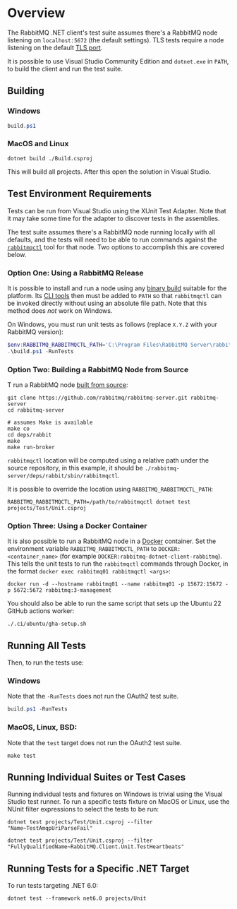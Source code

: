 # Overview

The RabbitMQ .NET client's test suite assumes there's a RabbitMQ node listening
on `localhost:5672` (the default settings). TLS tests require a node listening
on the default [TLS port](https://rabbitmq.com/ssl.html).

It is possible to use Visual Studio Community Edition and `dotnet.exe` in
`PATH`, to build the client and run the test suite.


## Building


### Windows

```powershell
build.ps1
```

### MacOS and Linux

```shell
dotnet build ./Build.csproj
```

This will build all projects. After this open the solution in Visual Studio.


## Test Environment Requirements

Tests can be run from Visual Studio using the XUnit Test Adapter.  Note that it
may take some time for the adapter to discover tests in the assemblies.

The test suite assumes there's a RabbitMQ node running locally with all
defaults, and the tests will need to be able to run commands against the
[`rabbitmqctl`](https://www.rabbitmq.com/rabbitmqctl.8.html) tool for that node.
Two options to accomplish this are covered below.


### Option One: Using a RabbitMQ Release

It is possible to install and run a node using any [binary build](https://www.rabbitmq.com/download.html)
suitable for the platform. Its [CLI tools](https://rabbitmq.com/cli.html) then must be added to `PATH` so that `rabbitmqctl` can be
invoked directly without using an absolute file path. Note that this method does *not* work on Windows.

On Windows, you must run unit tests as follows (replace `X.Y.Z` with your RabbitMQ version):

```powershell
$env:RABBITMQ_RABBITMQCTL_PATH='C:\Program Files\RabbitMQ Server\rabbitmq_server-X.Y.Z\sbin\rabbitmqctl.bat'
.\build.ps1 -RunTests
```

### Option Two: Building a RabbitMQ Node from Source

T run a RabbitMQ node [built from source](https://www.rabbitmq.com/build-server.html):

```shell
git clone https://github.com/rabbitmq/rabbitmq-server.git rabbitmq-server
cd rabbitmq-server

# assumes Make is available
make co
cd deps/rabbit
make
make run-broker
```

`rabbitmqctl` location will be computed using a relative path under the source repository,
in this example, it should be `./rabbitmq-server/deps/rabbit/sbin/rabbitmqctl`.

It is possible to override the location using `RABBITMQ_RABBITMQCTL_PATH`:

```
RABBITMQ_RABBITMQCTL_PATH=/path/to/rabbitmqctl dotnet test projects/Test/Unit.csproj
```

### Option Three: Using a Docker Container

It is also possible to run a RabbitMQ node in a
[Docker](https://www.docker.com/) container.  Set the environment variable
`RABBITMQ_RABBITMQCTL_PATH` to `DOCKER:<container_name>` (for example
`DOCKER:rabbitmq-dotnet-client-rabbitmq`). This tells the unit tests to run the `rabbitmqctl`
commands through Docker, in the format `docker exec rabbitmq01 rabbitmqctl
<args>`:

```shell
docker run -d --hostname rabbitmq01 --name rabbitmq01 -p 15672:15672 -p 5672:5672 rabbitmq:3-management
```

You should also be able to run the same script that sets up the Ubuntu 22 GitHub actions worker:

```shell
./.ci/ubuntu/gha-setup.sh
```

## Running All Tests

Then, to run the tests use:


### Windows

Note that the `-RunTests` does not run the OAuth2 test suite.

```powershell
build.ps1 -RunTests
```

### MacOS, Linux, BSD:

Note that the `test` target does not run the OAuth2 test suite.

```shell
make test
```

## Running Individual Suites or Test Cases

Running individual tests and fixtures on Windows is trivial using the Visual Studio test runner.
To run a specific tests fixture on MacOS or Linux, use the NUnit filter expressions to select the tests to be run:

``` shell
dotnet test projects/Test/Unit.csproj --filter "Name~TestAmqpUriParseFail"

dotnet test projects/Test/Unit.csproj --filter "FullyQualifiedName~RabbitMQ.Client.Unit.TestHeartbeats"
```

## Running Tests for a Specific .NET Target

To run tests targeting .NET 6.0:

``` shell
dotnet test --framework net6.0 projects/Unit
```
